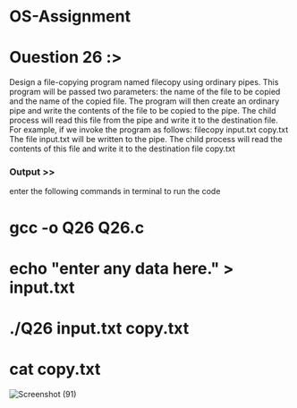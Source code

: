 # OS-Assignment

# Ouestion 26 :>
Design a file-copying program named filecopy using ordinary pipes. This program will be passed two parameters: the name of the file to be copied and the name of the copied file. The program will then create an ordinary pipe and write the contents of the file to be copied to the pipe. The child process will read this file from the pipe and write it to the destination file. For example, if we invoke the program as follows:
filecopy input.txt copy.txt
The file input.txt will be written to the pipe. The child process will read the contents of this file and write it to the destination file copy.txt

### Output >>
enter the following commands in terminal to run the code
# gcc -o Q26 Q26.c
# echo "enter any data here." > input.txt
# ./Q26 input.txt copy.txt
# cat copy.txt
![Screenshot (91)](https://user-images.githubusercontent.com/56965382/79423461-48d9fe00-7fdc-11ea-8bb4-0fd4dbae417a.png)
